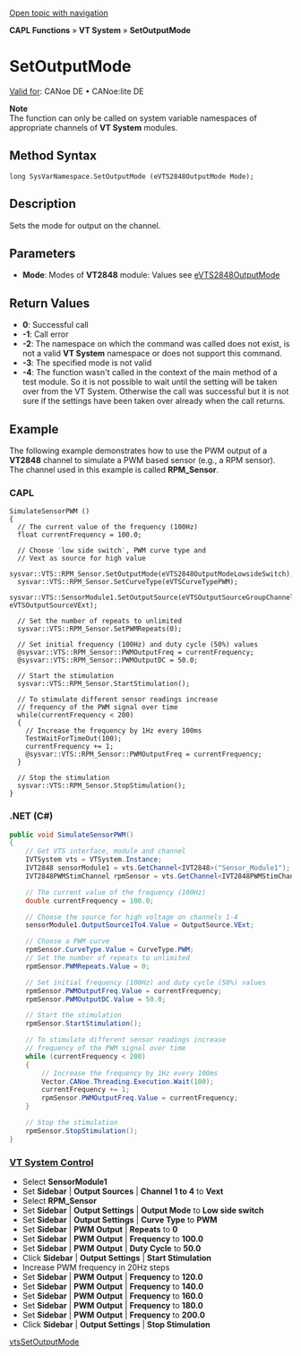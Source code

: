 [Open topic with navigation](../../../../../CANoeDEFamily.htm#Topics/CAPLFunctions/VTSystem/Functions/CAPLfunctionVTSSetOutputMode.md)

**CAPL Functions** » **VT System** » **SetOutputMode**

# SetOutputMode

[Valid for](../../../Shared/FeatureAvailability.md): CANoe DE • CANoe:lite DE

**Note**  
The function can only be called on system variable namespaces of appropriate channels of **VT System** modules.

## Method Syntax

```plaintext
long SysVarNamespace.SetOutputMode (eVTS2848OutputMode Mode);
```

## Description

Sets the mode for output on the channel.

## Parameters

- **Mode**: Modes of **VT2848** module: Values see [eVTS2848OutputMode](../CAPLfunctionsVTSystemEnumeration.md#eVTS2848OutputMode)

## Return Values

- **0**: Successful call
- **-1**: Call error
- **-2**: The namespace on which the command was called does not exist, is not a valid **VT System** namespace or does not support this command.
- **-3**: The specified mode is not valid
- **-4**: The function wasn't called in the context of the main method of a test module. So it is not possible to wait until the setting will be taken over from the VT System. Otherwise the call was successful but it is not sure if the settings have been taken over already when the call returns.

## Example

The following example demonstrates how to use the PWM output of a **VT2848** channel to simulate a PWM based sensor (e.g., a RPM sensor). The channel used in this example is called **RPM_Sensor**.

### CAPL

```plaintext
SimulateSensorPWM ()
{
  // The current value of the frequency (100Hz)
  float currentFrequency = 100.0;

  // Choose ′low side switch′, PWM curve type and
  // Vext as source for high value
  sysvar::VTS::RPM_Sensor.SetOutputMode(eVTS2848OutputModeLowsideSwitch);
  sysvar::VTS::RPM_Sensor.SetCurveType(eVTSCurveTypePWM);
  sysvar::VTS::SensorModule1.SetOutputSource(eVTSOutputSourceGroupChannels1To4, eVTSOutputSourceVExt);

  // Set the number of repeats to unlimited
  sysvar::VTS::RPM_Sensor.SetPWMRepeats(0);

  // Set initial frequency (100Hz) and duty cycle (50%) values
  @sysvar::VTS::RPM_Sensor::PWMOutputFreq = currentFrequency;
  @sysvar::VTS::RPM_Sensor::PWMOutputDC = 50.0;

  // Start the stimulation
  sysvar::VTS::RPM_Sensor.StartStimulation();

  // To stimulate different sensor readings increase
  // frequency of the PWM signal over time
  while(currentFrequency < 200)
  {
    // Increase the frequency by 1Hz every 100ms
    TestWaitForTimeOut(100);
    currentFrequency += 1;
    @sysvar::VTS::RPM_Sensor::PWMOutputFreq = currentFrequency;
  }

  // Stop the stimulation
  sysvar::VTS::RPM_Sensor.StopStimulation();
}
```

### .NET (C#)

```csharp
public void SimulateSensorPWM()
{
    // Get VTS interface, module and channel
    IVTSystem vts = VTSystem.Instance;
    IVT2848 sensorModule1 = vts.GetChannel<IVT2848>("Sensor_Module1");
    IVT2848PWMStimChannel rpmSensor = vts.GetChannel<IVT2848PWMStimChannel>("RPM_Sensor");

    // The current value of the frequency (100Hz)
    double currentFrequency = 100.0;

    // Choose the source for high voltage on channels 1-4
    sensorModule1.OutputSource1To4.Value = OutputSource.VExt;

    // Choose a PWM curve
    rpmSensor.CurveType.Value = CurveType.PWM;
    // Set the number of repeats to unlimited
    rpmSensor.PWMRepeats.Value = 0;

    // Set initial frequency (100Hz) and duty cycle (50%) values
    rpmSensor.PWMOutputFreq.Value = currentFrequency;
    rpmSensor.PWMOutputDC.Value = 50.0;

    // Start the stimulation
    rpmSensor.StartStimulation();

    // To stimulate different sensor readings increase
    // frequency of the PWM signal over time
    while (currentFrequency < 200)
    {
        // Increase the frequency by 1Hz every 100ms
        Vector.CANoe.Threading.Execution.Wait(100);
        currentFrequency += 1;
        rpmSensor.PWMOutputFreq.Value = currentFrequency;
    }

    // Stop the stimulation
    rpmSensor.StopStimulation();
}
```

### [VT System Control](../../../CANoeCANalyzer/VTSystem/VTSystemControl/VTSControl.md)

- Select **SensorModule1**
- Set **Sidebar** | **Output Sources** | **Channel 1 to 4** to **Vext**
- Select **RPM_Sensor**
- Set **Sidebar** | **Output Settings** | **Output Mode** to **Low side switch**
- Set **Sidebar** | **Output Settings** | **Curve Type** to **PWM**
- Set **Sidebar** | **PWM Output** | **Repeats** to **0**
- Set **Sidebar** | **PWM Output** | **Frequency** to **100.0**
- Set **Sidebar** | **PWM Output** | **Duty Cycle** to **50.0**
- Click **Sidebar** | **Output Settings** | **Start Stimulation**
- Increase PWM frequency in 20Hz steps
- Set **Sidebar** | **PWM Output** | **Frequency** to **120.0**
- Set **Sidebar** | **PWM Output** | **Frequency** to **140.0**
- Set **Sidebar** | **PWM Output** | **Frequency** to **160.0**
- Set **Sidebar** | **PWM Output** | **Frequency** to **180.0**
- Set **Sidebar** | **PWM Output** | **Frequency** to **200.0**
- Click **Sidebar** | **Output Settings** | **Stop Stimulation**

[vtsSetOutputMode](CAPLfunctionVTSvtsSetOutputMode.md)
